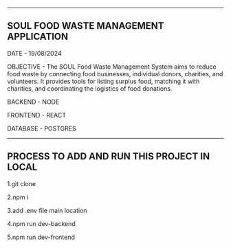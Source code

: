 ----------------------------------------
SOUL FOOD WASTE MANAGEMENT APPLICATION
----------------------------------------
DATE - 19/08/2024

OBJECTIVE -
    The SOUL Food Waste Management System aims to reduce food waste by connecting food businesses,
    individual donors, charities, and volunteers. It provides tools for listing surplus food, 
    matching it with charities, and coordinating the logistics of food donations.


BACKEND  - NODE

FRONTEND - REACT

DATABASE - POSTGRES



--------------------------------------------
PROCESS TO ADD AND RUN THIS PROJECT IN LOCAL
---------------------------------------------

1.git clone

2.npm i 

3.add .env file main location

4.npm run dev-backend

5.npm run dev-frontend
